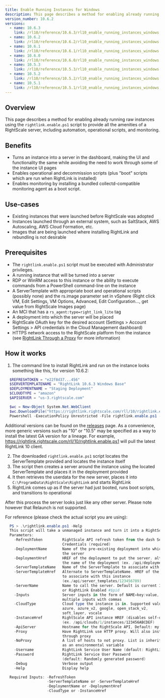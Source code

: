 ```yaml
---
title: Enable Running Instances for Windows
description: This page describes a method for enabling already running raw instances using the rightlink.enable.ps1 script to provide all the amenities of a RightScale server, including automation, operational scripts, and monitoring.
version_number: 10.6.2
versions:
  - name: 10.6.3
    link: /rl10/reference/10.6.3/rl10_enable_running_instances_windows.html
  - name: 10.6.2
    link: /rl10/reference/10.6.2/rl10_enable_running_instances_windows.html
  - name: 10.6.1
    link: /rl10/reference/10.6.1/rl10_enable_running_instances_windows.html
  - name: 10.6.0
    link: /rl10/reference/10.6.0/rl10_enable_running_instances_windows.html
  - name: 10.5.3
    link: /rl10/reference/10.5.3/rl10_enable_running_instances_windows.html
  - name: 10.5.2
    link: /rl10/reference/10.5.2/rl10_enable_running_instances_windows.html
  - name: 10.5.1
    link: /rl10/reference/10.5.1/rl10_enable_running_instances_windows.html
---
```


## Overview

This page describes a method for enabling already running raw instances using the `rightlink.enable.ps1` script to provide all the amenities of a RightScale server, including automation, operational scripts, and monitoring.

## Benefits

* Turns an instance into a server in the dashboard, making the UI and functionality the same while avoiding the need to work through some of the instance UI pages
* Enables operational and decommission scripts (plus "boot" scripts which are run when RightLink is installed)
* Enables monitoring by installing a bundled collectd-compatible monitoring agent as a boot script.

## Use-cases

* Existing instances that were launched before RightScale was adopted
* Instances launched through an external system, such as SaltStack, AWS Autoscaling, AWS Cloud Formation, etc.
* Images that are being launched where installing RightLink and rebundling is not desirable

## Prerequisites

* The `rightlink.enable.ps1` script must be executed with Administrator privileges.
* A running instance that will be turned into a server
* RDP or WinRM access to this instance or the ability to execute commands from a PowerShell command-line on the instance
* A ServerTemplate with appropriate boot and operational scripts (possibly none) and the rs.image parameter set in vSphere (Right click VM, Edit Settings, VM Options, Advanced, Edit Configuration..., get value from RightScale Images page)
* An MCI that has a `rs_agent:type=right_link_lite` tag
* A deployment into which the server will be placed
* RightScale OAuth key for the desired account (Settings > Account Settings > API credentials in the Cloud Management dashboard)
* HTTPS network access to the RightScale platform from the instance (see [RightLink Through a Proxy](rl10_proxying_rightlink.html) for more information)

## How it works

1. The command line to install RightLink and run on the instance looks something like this, for version 10.6.2:

~~~ powershell
  $REFRESHTOKEN = "e22f8d37...456"
  $SERVERTEMPLATENAME = "RightLink 10.6.3 Windows Base"
  $DEPLOYMENTNAME = "Staging Deployment"
  $CLOUDTYPE = "amazon"
  $APISERVER = "us-3.rightscale.com"

  $wc = New-Object System.Net.WebClient
  $wc.DownloadFile("https://rightlink.rightscale.com/rll/10/rightlink.enable.ps1", "$pwd\rightlink.enable.ps1") 
  Powershell -ExecutionPolicy Unrestricted -File rightlink.enable.ps1 -refreshToken $REFRESHTOKEN -serverTemplateName $SERVERTEMPLATENAME -deploymentName $DEPLOYMENTNAME -cloudType $CLOUDTYPE -ApiServer $APISERVER
~~~
  
  Additional versions can be found on the [releases](/rl10/releases) page. As a convenience, more generic versions such as "10" or "10.5" may be specified as a way to install the latest GA version for a lineage. For example, https://rightlink.rightscale.com/rll/10/rightlink.enable.ps1 will pull the latest RightLink 10 client.

2. The downloaded `rightlink.enable.ps1` script locates the ServerTemplate provided and locates the instance itself
3. The script then creates a server around the instance using the located ServerTemplate and places it in the deployment provided
4. It then retrieves the userdata for the new server, places it into `C:\ProgramData\RightScale\RightLink` and starts RightLink
5. RightLink comes up as if the server had just booted, runs boot scripts, and transitions to operational

After this process the server looks just like any other server. Please note however that Relaunch is not supported.

For reference (please check the actual script you are using):

~~~ powershell
  PS > .\rightlink.enable.ps1 -Help
  This script will take a unmanaged instance and turn it into a RightScale server.
  Parameters:
    -RefreshToken         RightScale API refresh token from the dash Settings>API
                          Credentials (required)
    -DeploymentName       Name of the pre-existing deployment into which to put
                          the server
    -DeploymentHref       HREF of the deployment to put the server. alternate to
                          the name of the deployment (ex. /api/deployments/123456789)
    -ServerTemplateName   Name of the ServerTemplate to associate with this instance
    -ServerTemplateHref   Alternate to ServerTemplateName. HREF of the ServerTemplate
                          to associate with this instance
                          (ex./api/server_templates/123456789)
    -ServerName           Name to call the server. Default is current Instance name
                          or RightLink Enabled #$pid
    -Inputs               Server inputs in the form of NAME=key:value, separate
                          multiple inputs with commas
    -CloudType            Cloud type the instance is in. Supported values are amazon,
                          azure, azure_v2, google, open_stack_v2,
                          soft_layer, vscale
    -InstanceHref         RightScale API instance HREF (disables self-detection)
                          (ex. /api/clouds/1/instances/123456ABCDEF)
    -ApiServer            Hostname for the RightScale API, Default: my.rightscale.com
    -Proxy                Have RightLink use HTTP proxy. Will also install RightLink
                          through proxy
    -NoProxy              A list of hosts to not proxy. List is inherited by scripts
                          as an environmental variable
    -Username             RightLink Service User Name (default: RightLink)
    -Password             RightLink Service User Password
                          (default: Randomly generated password)
    -Debug                Verbose output
    -Help                 Display help

  Required Inputs: -RefreshToken
                   -ServerTemplateName or -ServerTemplateHref
                   -DeploymentName or -DeploymentHref
                   -CloudType or -InstanceHref
~~~
